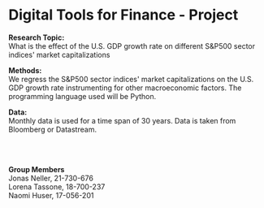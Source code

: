 # Digital Tools for Finance - Project

**Research Topic:**<br />
What is the effect of the U.S. GDP growth rate on different S&P500 sector indices' market capitalizations

**Methods:**<br />
We regress the S&P500 sector indices' market capitalizations on the U.S. GDP growth rate instrumenting for other macroeconomic factors. The programming language used will be Python.

**Data:**<br />
Monthly data is used for a time span of 30 years. Data is taken from Bloomberg or Datastream.

<br /><br />

**Group Members**<br />
Jonas Neller, 21-730-676 <br />
Lorena Tassone, 18-700-237 <br />
Naomi Huser, 17-056-201 <br />

